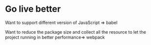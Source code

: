 # Go live better

Want to support different version of JavaScript => babel

Want to reduce the package size and collect all the resource to let  the project running in better performance=> webpack
